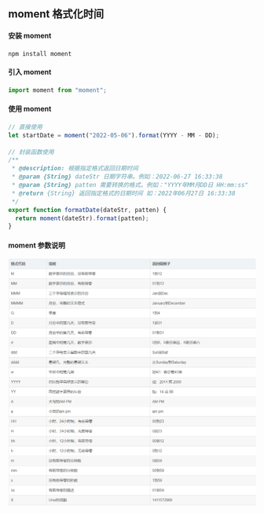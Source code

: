 ## moment 格式化时间

#### 安装 moment

```node
npm install moment
```

#### 引入 moment

```js
import moment from "moment";
```

#### 使用 moment

```js
// 直接使用
let startDate = moment("2022-05-06").format(YYYY - MM - DD);

// 封装函数使用
/**
 * @description: 根据指定格式返回日期时间
 * @param {String} dateStr 日期字符串。例如：2022-06-27 16:33:38
 * @param {String} patten 需要转换的格式。例如："YYYY年MM月DD日 HH:mm:ss"
 * @return {String} 返回指定格式的日期时间 如：2022年06月27日 16:33:38
 */
export function formatDate(dateStr, patten) {
  return moment(dateStr).format(patten);
}
```

#### moment 参数说明

![moment 参数](./image/momentparamsExplain.png "moment 参数")
